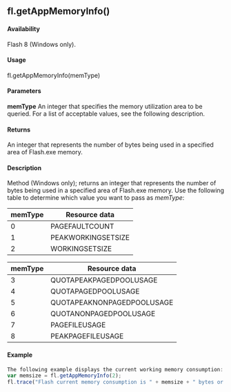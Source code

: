 ## fl.getAppMemoryInfo()

#### Availability

Flash 8 (Windows only).

#### Usage

fl.getAppMemoryInfo(memType)

#### Parameters

**memType** An integer that specifies the memory utilization area to be queried. For a list of acceptable values, see the following description.

#### Returns

An integer that represents the number of bytes being used in a specified area of Flash.exe memory.

#### Description

Method (Windows only); returns an integer that represents the number of bytes being used in a specified area of Flash.exe memory. Use the following table to determine which value you want to pass as *memType*:

| **memType** | **Resource data**  |
|-------------|--------------------|
| 0           | PAGEFAULTCOUNT     |
| 1           | PEAKWORKINGSETSIZE |
| 2           | WORKINGSETSIZE     |

| **memType** | **Resource data**          |
|-------------|----------------------------|
| 3           | QUOTAPEAKPAGEDPOOLUSAGE    |
| 4           | QUOTAPAGEDPOOLUSAGE        |
| 5           | QUOTAPEAKNONPAGEDPOOLUSAGE |
| 6           | QUOTANONPAGEDPOOLUSAGE     |
| 7           | PAGEFILEUSAGE              |
| 8           | PEAKPAGEFILEUSAGE          |

#### Example

```javascript
The following example displays the current working memory consumption:
var memsize = fl.getAppMemoryInfo(2);
fl.trace("Flash current memory consumption is " + memsize + " bytes or " + memsize/1024 + " KB");

```